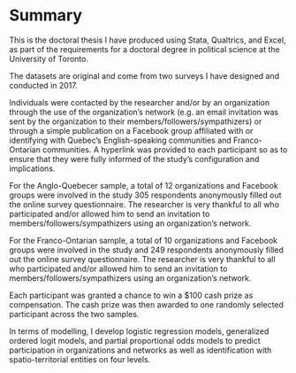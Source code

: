 # Summary
This is the doctoral thesis I have produced using Stata, Qualtrics, and Excel, as part of the requirements for a doctoral degree in political science at the University of Toronto.

The datasets are original and come from two surveys I have designed and conducted in 2017. 

Individuals were contacted by the researcher and/or by an organization through the use of the organization’s network (e.g. an email invitation was sent by the organization to their members/followers/sympathizers) or through a simple publication on a Facebook group affiliated with or identifying with Quebec’s English-speaking communities and Franco-Ontarian communities. A hyperlink was provided to each participant so as to ensure that they were fully informed of the study’s configuration and implications. 

For the Anglo-Quebecer sample, a total of 12 organizations and Facebook groups were involved in the study 305 respondents anonymously filled out the online survey questionnaire. The researcher is very thankful to all who participated and/or allowed him to send an invitation to members/followers/sympathizers using an organization’s network.

For the Franco-Ontarian sample, a total of 10 organizations and Facebook groups were involved in the study and 249 respondents anonymously filled out the online survey questionnaire. The researcher is very thankful to all who participated and/or allowed him to send an invitation to members/followers/sympathizers using an organization’s network.

Each participant was granted a chance to win a $100 cash prize as compensation. The cash prize was then awarded to one randomly selected participant across the two samples.

In terms of modelling, I develop logistic regression models, generalized ordered logit models, and partial proportional odds models to predict participation in organizations and networks as well as identification with spatio-territorial entities on four levels.
